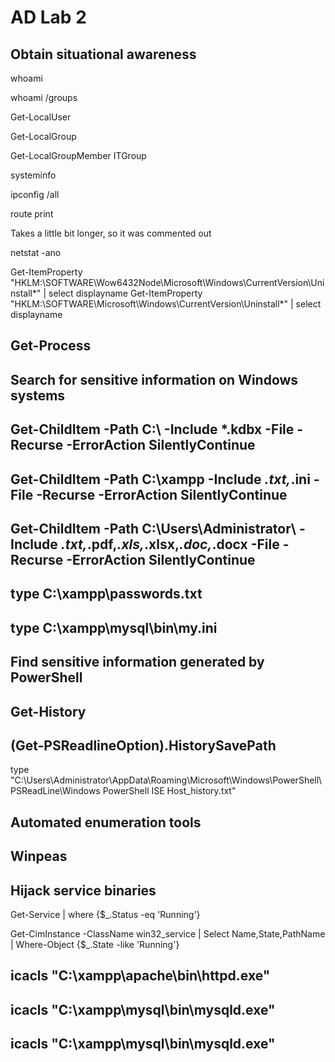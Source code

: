 # AD Lab 2

## Obtain situational awareness

whoami&#x20;

whoami /groups

Get-LocalUser&#x20;

Get-LocalGroup

Get-LocalGroupMember ITGroup

systeminfo

ipconfig /all&#x20;

route print

Takes a little bit longer, so it was commented out

netstat -ano

Get-ItemProperty "HKLM:\SOFTWARE\Wow6432Node\Microsoft\Windows\CurrentVersion\Uninstall\*" | select displayname Get-ItemProperty "HKLM:\SOFTWARE\Microsoft\Windows\CurrentVersion\Uninstall\*" | select displayname

## Get-Process

## Search for sensitive information on Windows systems

## Get-ChildItem -Path C:\ -Include \*.kdbx -File -Recurse -ErrorAction SilentlyContinue

## Get-ChildItem -Path C:\xampp -Include _.txt,_.ini -File -Recurse -ErrorAction SilentlyContinue

## Get-ChildItem -Path C:\Users\Administrator\ -Include _.txt,_.pdf,_.xls,_.xlsx,_.doc,_.docx -File -Recurse -ErrorAction SilentlyContinue

## type C:\xampp\passwords.txt

## type C:\xampp\mysql\bin\my.ini

## Find sensitive information generated by PowerShell

## Get-History

## (Get-PSReadlineOption).HistorySavePath

type "C:\Users\Administrator\AppData\Roaming\Microsoft\Windows\PowerShell\PSReadLine\Windows PowerShell ISE Host\_history.txt"

## Automated enumeration tools

## Winpeas

## Hijack service binaries

Get-Service | where {$\_.Status -eq 'Running'}

Get-CimInstance -ClassName win32\_service | Select Name,State,PathName | Where-Object {$\_.State -like 'Running'}

## icacls "C:\xampp\apache\bin\httpd.exe"

## icacls "C:\xampp\mysql\bin\mysqld.exe"

## icacls "C:\xampp\mysql\bin\mysqld.exe"
